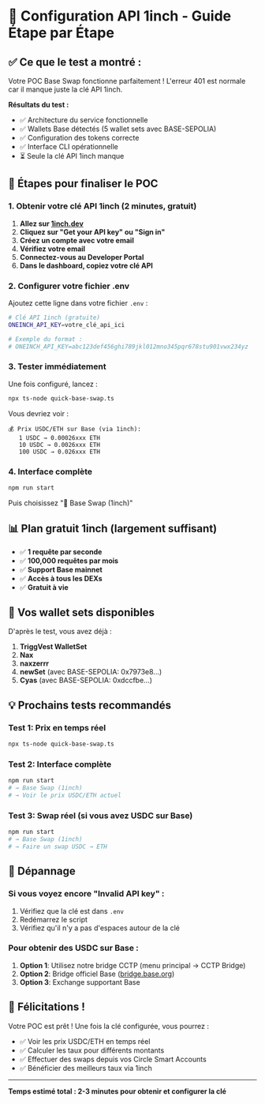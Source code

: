 # 🔑 Configuration API 1inch - Guide Étape par Étape

## ✅ Ce que le test a montré :

Votre POC Base Swap fonctionne parfaitement ! L'erreur 401 est normale car il manque juste la clé API 1inch.

**Résultats du test :**
- ✅ Architecture du service fonctionnelle
- ✅ Wallets Base détectés (5 wallet sets avec BASE-SEPOLIA)
- ✅ Configuration des tokens correcte
- ✅ Interface CLI opérationnelle
- ⏳ Seule la clé API 1inch manque

## 🚀 Étapes pour finaliser le POC

### 1. Obtenir votre clé API 1inch (2 minutes, gratuit)

1. **Allez sur [1inch.dev](https://1inch.dev)**
2. **Cliquez sur "Get your API key" ou "Sign in"**
3. **Créez un compte avec votre email**
4. **Vérifiez votre email**
5. **Connectez-vous au Developer Portal**
6. **Dans le dashboard, copiez votre clé API**

### 2. Configurer votre fichier .env

Ajoutez cette ligne dans votre fichier `.env` :

```bash
# Clé API 1inch (gratuite)
ONEINCH_API_KEY=votre_clé_api_ici

# Exemple du format :
# ONEINCH_API_KEY=abc123def456ghi789jkl012mno345pqr678stu901vwx234yz
```

### 3. Tester immédiatement

Une fois configuré, lancez :

```bash
npx ts-node quick-base-swap.ts
```

Vous devriez voir :
```
💰 Prix USDC/ETH sur Base (via 1inch):
   1 USDC → 0.00026xxx ETH
   10 USDC → 0.0026xxx ETH
   100 USDC → 0.026xxx ETH
```

### 4. Interface complète

```bash
npm run start
```

Puis choisissez "🔷 Base Swap (1inch)"

## 📊 Plan gratuit 1inch (largement suffisant)

- ✅ **1 requête par seconde**
- ✅ **100,000 requêtes par mois**
- ✅ **Support Base mainnet**
- ✅ **Accès à tous les DEXs**
- ✅ **Gratuit à vie**

## 🎯 Vos wallet sets disponibles

D'après le test, vous avez déjà :
1. **TriggVest WalletSet**
2. **Nax**
3. **naxzerrr**
4. **newSet** (avec BASE-SEPOLIA: 0x7973e8...)
5. **Cyas** (avec BASE-SEPOLIA: 0xdccfbe...)

## 💡 Prochains tests recommandés

### Test 1: Prix en temps réel
```bash
npx ts-node quick-base-swap.ts
```

### Test 2: Interface complète
```bash
npm run start
# → Base Swap (1inch)
# → Voir le prix USDC/ETH actuel
```

### Test 3: Swap réel (si vous avez USDC sur Base)
```bash
npm run start
# → Base Swap (1inch)  
# → Faire un swap USDC → ETH
```

## 🔧 Dépannage

### Si vous voyez encore "Invalid API key" :
1. Vérifiez que la clé est dans `.env`
2. Redémarrez le script
3. Vérifiez qu'il n'y a pas d'espaces autour de la clé

### Pour obtenir des USDC sur Base :
1. **Option 1**: Utilisez notre bridge CCTP (menu principal → CCTP Bridge)
2. **Option 2**: Bridge officiel Base ([bridge.base.org](https://bridge.base.org))
3. **Option 3**: Exchange supportant Base

## 🎉 Félicitations !

Votre POC est prêt ! Une fois la clé configurée, vous pourrez :
- ✅ Voir les prix USDC/ETH en temps réel
- ✅ Calculer les taux pour différents montants
- ✅ Effectuer des swaps depuis vos Circle Smart Accounts
- ✅ Bénéficier des meilleurs taux via 1inch

---

**Temps estimé total : 2-3 minutes pour obtenir et configurer la clé** 